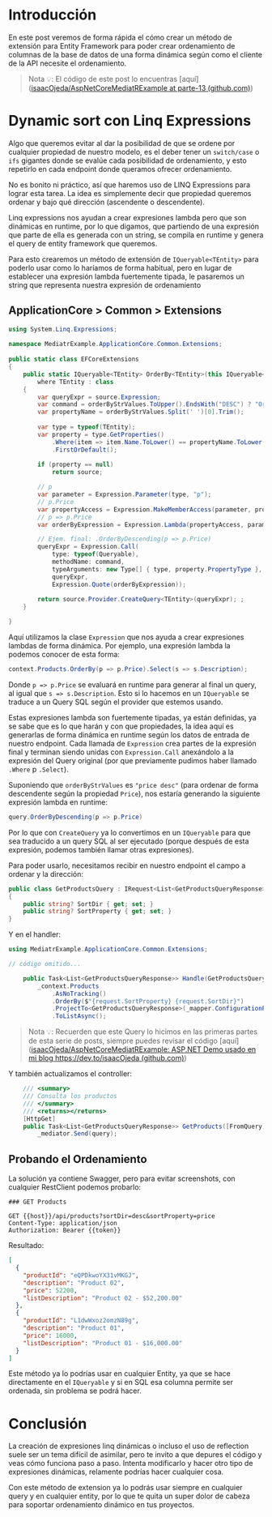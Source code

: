 # Introducción

En este post veremos de forma rápida el cómo crear un método de extensión para Entity Framework para poder crear ordenamiento de columnas de la base de datos de una forma dinámica según como el cliente de la API necesite el ordenamiento.

> Nota 💡: El código de este post lo encuentras [aquí]([isaacOjeda/AspNetCoreMediatRExample at parte-13 (github.com)](https://github.com/isaacOjeda/AspNetCoreMediatRExample/tree/parte-13))

# Dynamic sort con Linq Expressions

Algo que queremos evitar al dar la posibilidad de que se ordene por cualquier propiedad de nuestro modelo, es el deber tener un `switch/case` o `ifs` gigantes donde se evalúe cada posibilidad de ordenamiento, y esto repetirlo en cada endpoint donde queramos ofrecer ordenamiento.

No es bonito ni práctico, así que haremos uso de LINQ Expressions para lograr esta tarea. La idea es simplemente decir que propiedad queremos ordenar y bajo qué dirección (ascendente o descendente).

Linq expressions nos ayudan a crear expresiones lambda pero que son dinámicas en runtime, por lo que digamos, que partiendo de una expresión que parte de ella es generada con un string, se compila en runtime y genera el query de entity framework que queremos.

Para esto crearemos un método de extensión de `IQueryable<TEntity>` para poderlo usar como lo haríamos de forma habitual, pero en lugar de establecer una expresión lambda fuertemente tipada, le pasaremos un string que representa nuestra expresión de ordenamiento

## ApplicationCore > Common > Extensions

```csharp
using System.Linq.Expressions;
  
namespace MediatrExample.ApplicationCore.Common.Extensions;
  
public static class EFCoreExtensions
{
    public static IQueryable<TEntity> OrderBy<TEntity>(this IQueryable<TEntity> source, string orderByStrValues)
        where TEntity : class
    {
        var queryExpr = source.Expression;
        var command = orderByStrValues.ToUpper().EndsWith("DESC") ? "OrderByDescending" : "OrderBy";
        var propertyName = orderByStrValues.Split(' ')[0].Trim();
  
        var type = typeof(TEntity);
        var property = type.GetProperties()
            .Where(item => item.Name.ToLower() == propertyName.ToLower())
            .FirstOrDefault();
  
        if (property == null)
            return source;

        // p
        var parameter = Expression.Parameter(type, "p");
        // p.Price
        var propertyAccess = Expression.MakeMemberAccess(parameter, property);
        // p => p.Price
        var orderByExpression = Expression.Lambda(propertyAccess, parameter);

        // Ejem. final: .OrderByDescending(p => p.Price)
        queryExpr = Expression.Call(
            type: typeof(Queryable),
            methodName: command,
            typeArguments: new Type[] { type, property.PropertyType },
            queryExpr,
            Expression.Quote(orderByExpression));
  
        return source.Provider.CreateQuery<TEntity>(queryExpr); ;
    }

}
```

Aquí utilizamos la clase `Expression` que nos ayuda a crear expresiones lambdas de forma dinámica. Por ejemplo, una expresión lambda la podemos conocer de esta forma:

```csharp
context.Products.OrderBy(p => p.Price).Select(s => s.Description);
```

Donde `p => p.Price` se evaluará en runtime para generar al final un query, al igual que `s => s.Description`. Esto si lo hacemos en un `IQueryable` se traduce a un Query SQL según el provider que estemos usando.

Estas expresiones lambda son fuertemente tipadas, ya están definidas, ya se sabe que es lo que harán y con que propiedades, la idea aquí es generarlas de forma dinámica en runtime según los datos de entrada de nuestro endpoint. Cada llamada de `Expression` crea partes de la expresión final y terminan siendo unidas con `Expression.Call` anexándolo a la expresión del Query original (por que previamente pudimos haber llamado `.Where` p `.Select`).

Suponiendo que `orderByStrValues` es `"price desc"` (para ordenar de forma descendente según la propiedad `Price`), nos estaría generando la siguiente expresión lambda en runtime:

```csharp
query.OrderByDescending(p => p.Price)
```

Por lo que con `CreateQuery` ya lo convertimos en un `IQueryable` para que sea traducido a un query SQL al ser ejecutado (porque después de esta expresión, podemos también llamar otras expresiones).

Para poder usarlo, necesitamos recibir en nuestro endpoint el campo a ordenar y la dirección:

```csharp
public class GetProductsQuery : IRequest<List<GetProductsQueryResponse>>
{
    public string? SortDir { get; set; }
    public string? SortProperty { get; set; }
}
```

Y en el handler:

```csharp
using MediatrExample.ApplicationCore.Common.Extensions;

// código omitido...

    public Task<List<GetProductsQueryResponse>> Handle(GetProductsQuery request, CancellationToken cancellationToken) =>
        _context.Products
            .AsNoTracking()
            .OrderBy($"{request.SortProperty} {request.SortDir}")
            .ProjectTo<GetProductsQueryResponse>(_mapper.ConfigurationProvider)
            .ToListAsync();
```

> Nota 💡: Recuerden que este Query lo hicimos en las primeras partes de esta serie de posts, siempre puedes revisar el código [aquí]([isaacOjeda/AspNetCoreMediatRExample: ASP.NET Demo usado en mi blog https://dev.to/isaacOjeda (github.com)](https://github.com/isaacOjeda/AspNetCoreMediatRExample))

Y también actualizamos el controller:

```csharp
    /// <summary>
    /// Consulta los productos
    /// </summary>
    /// <returns></returns>
    [HttpGet]
    public Task<List<GetProductsQueryResponse>> GetProducts([FromQuery] GetProductsQuery query) =>
        _mediator.Send(query);
```

## Probando el Ordenamiento

La solución ya contiene Swagger, pero para evitar screenshots, con cualquier RestClient podemos probarlo:

```
### GET Products

GET {{host}}/api/products?sortDir=desc&sortProperty=price
Content-Type: application/json
Authorization: Bearer {{token}}
```

Resultado:
```json
[
  {
    "productId": "eQPDkwoYX31vMKGJ",
    "description": "Product 02",
    "price": 52200,
    "listDescription": "Product 02 - $52,200.00"
  },
  {
    "productId": "L1dwWxoz2omzN89g",
    "description": "Product 01",
    "price": 16000,
    "listDescription": "Product 01 - $16,000.00"
  }
]
```

Este método ya lo podrías usar en cualquier Entity, ya que se hace directamente en el `IQueryable` y si en SQL esa columna permite ser ordenada, sin problema se podrá hacer.

# Conclusión 
La creación de expresiones linq dinámicas o incluso el uso de reflection suele ser un tema difícil de asimilar, pero te invito a que depures el código y veas cómo funciona paso a paso. Intenta modificarlo y hacer otro tipo de expresiones dinámicas, relamente podrías hacer cualquier cosa.

Con este método de extension ya lo podrás usar siempre en cualquier query y en cualquier entity, por lo que te quita un super dolor de cabeza para soportar ordenamiento dinámico en tus proyectos.